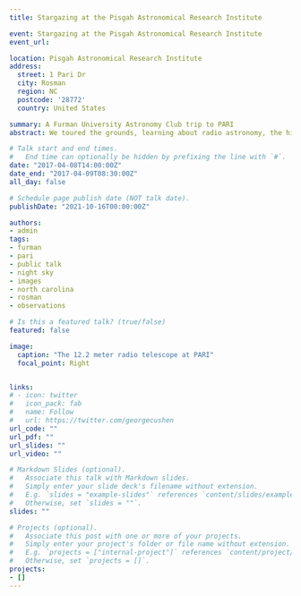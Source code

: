 ```yaml
---
title: Stargazing at the Pisgah Astronomical Research Institute

event: Stargazing at the Pisgah Astronomical Research Institute
event_url: 

location: Pisgah Astronomical Research Institute
address:
  street: 1 Pari Dr 
  city: Rosman
  region: NC
  postcode: '28772'
  country: United States

summary: A Furman University Astronomy Club trip to PARI 
abstract: We toured the grounds, learning about radio astronomy, the history of PARI, and stayed the night. At night, our advisor, Dr. David Moffett assisted us in taking astrophotography with some of the telescopes on site. 

# Talk start and end times.
#   End time can optionally be hidden by prefixing the line with `#`.
date: "2017-04-08T14:00:00Z"
date_end: "2017-04-09T08:30:00Z"
all_day: false

# Schedule page publish date (NOT talk date).
publishDate: "2021-10-16T00:00:00Z"

authors: 
- admin
tags: 
- furman
- pari
- public talk
- night sky
- images
- north carolina
- rosman
- observations

# Is this a featured talk? (true/false)
featured: false

image:
  caption: "The 12.2 meter radio telescope at PARI"
  focal_point: Right


links:
# - icon: twitter
#   icon_pack: fab
#   name: Follow
#   url: https://twitter.com/georgecushen
url_code: ""
url_pdf: ""
url_slides: ""
url_video: ""

# Markdown Slides (optional).
#   Associate this talk with Markdown slides.
#   Simply enter your slide deck's filename without extension.
#   E.g. `slides = "example-slides"` references `content/slides/example-slides.md`.
#   Otherwise, set `slides = ""`.
slides: ""

# Projects (optional).
#   Associate this post with one or more of your projects.
#   Simply enter your project's folder or file name without extension.
#   E.g. `projects = ["internal-project"]` references `content/project/deep-learning/index.md`.
#   Otherwise, set `projects = []`.
projects:
- []
---
```


<!-- {{% callout note %}}
Click on the **Slides** button above to view the built-in slides feature.
{{% /callout %}}

Slides can be added in a few ways:

- **Create** slides using Wowchemy's [*Slides*](https://wowchemy.com/docs/managing-content/#create-slides) feature and link using `slides` parameter in the front matter of the talk file
- **Upload** an existing slide deck to `static/` and link using `url_slides` parameter in the front matter of the talk file
- **Embed** your slides (e.g. Google Slides) or presentation video on this page using [shortcodes](https://wowchemy.com/docs/writing-markdown-latex/).

Further event details, including [page elements](https://wowchemy.com/docs/writing-markdown-latex/) such as image galleries, can be added to the body of this page. -->

